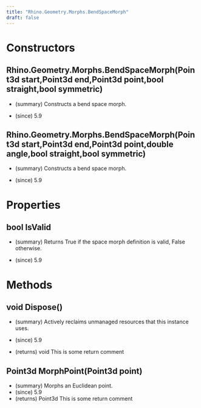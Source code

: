 ```yaml
---
title: "Rhino.Geometry.Morphs.BendSpaceMorph"
draft: false
---
```


# Constructors
## Rhino.Geometry.Morphs.BendSpaceMorph(Point3d start,Point3d end,Point3d point,bool straight,bool symmetric)
- (summary) 
     Constructs a bend space morph.
     
- (since) 5.9
## Rhino.Geometry.Morphs.BendSpaceMorph(Point3d start,Point3d end,Point3d point,double angle,bool straight,bool symmetric)
- (summary) 
     Constructs a bend space morph.
     
- (since) 5.9
# Properties
## bool IsValid
- (summary) 
     Returns True if the space morph definition is valid, False otherwise.
     
- (since) 5.9
# Methods
## void Dispose()
- (summary) 
     Actively reclaims unmanaged resources that this instance uses.
     
- (since) 5.9
- (returns) void This is some return comment
## Point3d MorphPoint(Point3d point)
- (summary) Morphs an Euclidean point.
- (since) 5.9
- (returns) Point3d This is some return comment
